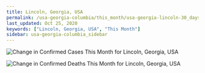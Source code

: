 ```yaml
---
title: Lincoln, Georgia, USA
permalink: /usa-georgia-columbia/this_month/usa-georgia-lincoln-30_days.html
last_updated: Oct 25, 2020
keywords: ["Lincoln, Georgia, USA", "This Month"]
sidebar: usa-georgia-columbia_sidebar
---
```


![Change in Confirmed Cases This Month for Lincoln, Georgia, USA](/covid_tracker/images/graphs/usa-georgia-lincoln-delta_confirmed-30_days_graph.png)

![Change in Confirmed Deaths This Month for Lincoln, Georgia, USA](/covid_tracker/images/graphs/usa-georgia-lincoln-delta_deaths-30_days_graph.png)
